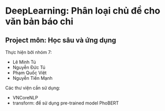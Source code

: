 # DeepLearning: Phân loại chủ đề cho văn bản báo chi
## Project môn: Học sâu và ứng dụng
Thực hiện bởi nhóm 7:
- Lê Minh Tú
- Nguyễn Đức Tú
- Phạm Quốc Việt
- Nguyễn Tiến Mạnh

Các thư viện cần sử dụng:
- VNCoreNLP
- transform: để sử dụng pre-trained model PhoBERT
